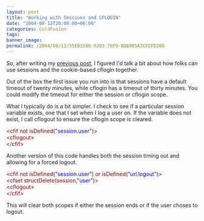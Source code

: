 ```yaml
---
layout: post
title: "Working with Sessions and CFLOGIN"
date: "2004-08-12T20:08:00+06:00"
categories: ColdFusion 
tags: 
banner_image: 
permalink: /2004/08/12/55EB1568-0203-76F9-BD69B5A3CFEFD26D
---
```


So, after writing my <a href="http://www.camdenfamily.com/morpheus/blog/index.cfm?mode=entry&entry=55E3B19F-CC5C-5370-9175D351D4F7A842">previous post</a>, I figured I'd talk a bit about how folks can use sessions and the cookie-based cflogin together. 

Out of the box the first issue you run into is that sessions have a default timeout of twenty minutes, while cflogin has a timeout of thirty minutes. You could modify the timeout for either the session or cflogin scope.

What I typically do is a bit simpler. I check to see if a particular session variable exists, one that I set when I log a user on. If the variable does not exist, I call cflogout to ensure the cflogin scope is cleared. 

<div class="code"><FONT COLOR=MAROON>&lt;cfif not isDefined(<FONT COLOR=BLUE>"session.user"</FONT>)&gt;</FONT><br>
    <FONT COLOR=MAROON>&lt;cflogout&gt;</FONT><br>
<FONT COLOR=MAROON>&lt;/cfif&gt;</FONT></div>

Another version of this code handles both the session timing out and allowing for a forced logout.

<div class="code"><FONT COLOR=MAROON>&lt;cfif not isDefined(<FONT COLOR=BLUE>"session.user"</FONT>) or isDefined(<FONT COLOR=BLUE>"url.logout"</FONT>)&gt;</FONT><br>
    <FONT COLOR=MAROON>&lt;cfset structDelete(session,<FONT COLOR=BLUE>"user"</FONT>)&gt;</FONT><br>
    <FONT COLOR=MAROON>&lt;cflogout&gt;</FONT><br>
<FONT COLOR=MAROON>&lt;/cfif&gt;</FONT></div>

This will clear both scopes if either the session ends or if the user choses to logout.